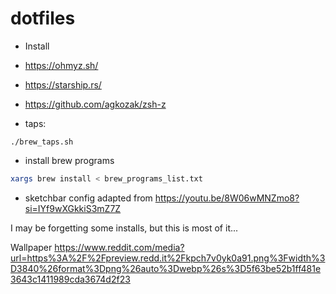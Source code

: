 # dotfiles

- Install
- https://ohmyz.sh/
- https://starship.rs/
- https://github.com/agkozak/zsh-z


- taps:
```
./brew_taps.sh
```
- install brew programs 
```zsh
xargs brew install < brew_programs_list.txt
```
- sketchbar config adapted from https://youtu.be/8W06wMNZmo8?si=IYf9wXGkkiS3mZ7Z

I may be forgetting some installs, but this is most of it...

Wallpaper
https://www.reddit.com/media?url=https%3A%2F%2Fpreview.redd.it%2Fkpch7v0yk0a91.png%3Fwidth%3D3840%26format%3Dpng%26auto%3Dwebp%26s%3D5f63be52b1ff481e3643c1411989cda3674d2f23
